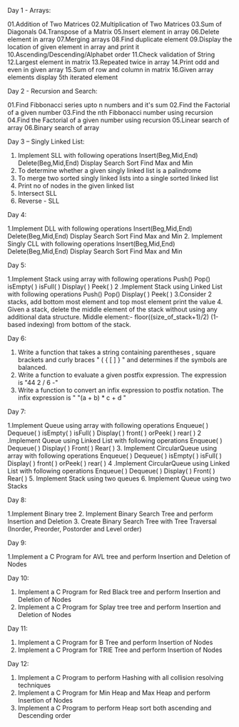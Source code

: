 Day 1 - Arrays:

01.Addition of Two Matrices
02.Multiplication of Two Matrices
03.Sum of Diagonals
04.Transpose of a Matrix
05.Insert element in array
06.Delete element in array
07.Merging arrays
08.Find duplicate element
09.Display the location of given element in array and print it
10.Ascending/Descending/Alphabet order
11.Check validation of String
12.Largest element in matrix
13.Repeated twice in array
14.Print odd and even in given array
15.Sum of row and column in matrix
16.Given array elements display 5th iterated element

Day 2 - Recursion and Search:

01.Find Fibbonacci series upto n numbers and it's sum
02.Find the Factorial of a given number
03.Find the nth Fibbonacci number using recursion
04.Find the Factorial of a given number using recursion
05.Linear search of array
06.Binary search of array

Day 3 – Singly Linked List:

1.	Implement SLL with following operations
Insert(Beg,Mid,End)
Delete(Beg,Mid,End)
Display
Search
Sort
Find Max and Min
2.	To determine whether a given singly linked list is a palindrome
3.	To merge two sorted singly linked lists into a single sorted linked list
4.	Print no of nodes in the given linked list
5.	Intersect SLL
6.	Reverse - SLL

Day 4:
   
1.Implement DLL with following operations
Insert(Beg,Mid,End)
Delete(Beg,Mid,End)
Display
Search
Sort
Find Max and Min
2. Implement Singly CLL with following operations
Insert(Beg,Mid,End)
Delete(Beg,Mid,End)
Display
Search
Sort
Find Max and Min

Day 5:

1.Implement Stack using array with following operations
Push()
Pop()
isEmpty( )
isFull( )
Display( )
Peek( )
2 .Implement Stack using Linked List with following operations
Push()
Pop()
Display( )
Peek( )
3.Consider 2 stacks, add bottom most element and top most element print the value
4. Given a stack, delete the middle element of the stack without using any additional data structure.
Middle element:- floor((size_of_stack+1)/2) (1-based indexing) from bottom of the stack.

Day 6:

1. Write a function that takes a string containing parentheses , square brackets  and curly braces "  ( { [ ] } " and determines if the symbols are balanced. 
2.  Write a function to evaluate a given postfix expression. The expression is "44 2 / 6 -"
3. Write a function to convert an infix expression to postfix notation. The infix expression is " "(a + b) * c + d "
   
Day 7:
   
1.Implement Queue using array with following operations
Enqueue( )
Dequeue( )
isEmpty( )
isFull( )
Display( )
front( ) orPeek( )
rear( )
2 .Implement Queue using Linked List with following operations
Enqueue( )
Dequeue( )
Display( )
Front( )
Rear( )
3. Implement CircularQueue using array with following operations
Enqueue( )
Dequeue( )
isEmpty( )
isFull( )
Display( )
front( ) orPeek( )
rear( )
4 .Implement CircularQueue using Linked List with following operations
Enqueue( )
Dequeue( )
Display( )
Front( )
Rear( )
5. Implement Stack using two queues
6. Implement Queue using two Stacks

Day 8:

1.Implement Binary tree
2. Implement Binary Search Tree and perform Insertion and Deletion
3. Create Binary Search Tree with Tree Traversal (Inorder, Preorder, Postorder and Level order)

 Day 9:

1.Implement a C Program for AVL tree and perform Insertion and Deletion of Nodes

Day 10:

1. Implement a C Program for Red Black tree and perform Insertion and Deletion of Nodes
2. Implement a C Program for Splay tree tree and perform Insertion and Deletion of Nodes
   
Day 11:
   
1. Implement a C Program for B Tree and perform Insertion of Nodes
2. Implement a C Program for TRIE Tree and perform Insertion  of Nodes

Day 12:
   
1. Implement a C Program to perform Hashing with all collision resolving techniques
2. Implement a C Program for Min Heap and Max Heap and perform Insertion  of Nodes
3.  Implement a C Program to perform Heap sort both ascending and Descending order
